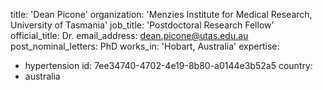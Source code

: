 title: 'Dean Picone'
organization: 'Menzies Institute for Medical Research, University of Tasmania'
job_title: 'Postdoctoral Research Fellow'
official_title: Dr.
email_address: dean.picone@utas.edu.au
post_nominal_letters: PhD
works_in: 'Hobart, Australia'
expertise:
  - hypertension
id: 7ee34740-4702-4e19-8b80-a0144e3b52a5
country:
  - australia
